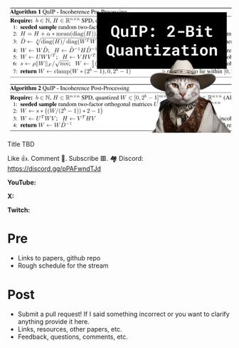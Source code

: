 ![](thumbnails/27.08.2023.png)

Title TBD

Like 👍. Comment 💬. Subscribe 🟥.
🏘 Discord: https://discord.gg/pPAFwndTJd

**YouTube:**

**X:**

**Twitch:**


# Pre

- Links to papers, github repo
- Rough schedule for the stream

# Post

- Submit a pull request! If I said something incorrect or you want to clarify anything provide it here.
- Links, resources, other papers, etc.
- Feedback, questions, comments, etc.